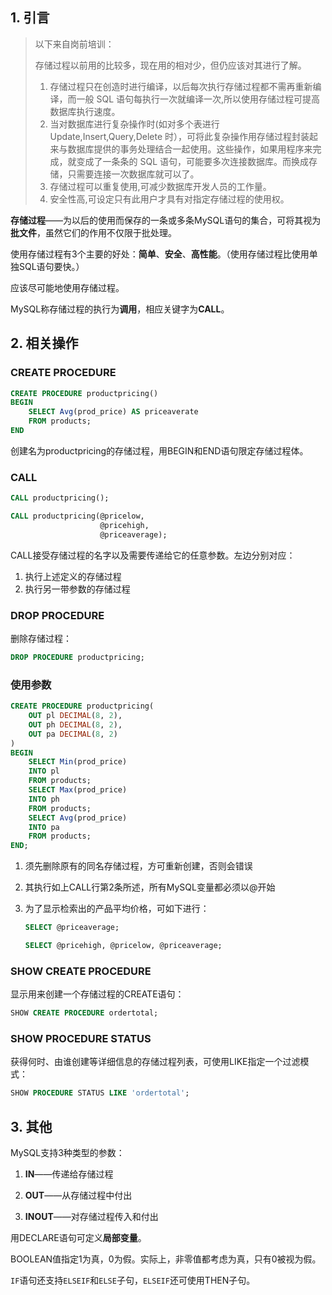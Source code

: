 ## 1. 引言

> 以下来自岗前培训：
>
> 存储过程以前用的比较多，现在用的相对少，但仍应该对其进行了解。
>
> 1. 存储过程只在创造时进行编译，以后每次执行存储过程都不需再重新编译，而一般 SQL 语句每执行一次就编译一次,所以使用存储过程可提高数据库执行速度。
> 2. 当对数据库进行复杂操作时(如对多个表进行 Update,Insert,Query,Delete 时），可将此复杂操作用存储过程封装起来与数据库提供的事务处理结合一起使用。这些操作，如果用程序来完成，就变成了一条条的 SQL 语句，可能要多次连接数据库。而换成存储，只需要连接一次数据库就可以了。
> 3. 存储过程可以重复使用,可减少数据库开发人员的工作量。
> 4. 安全性高,可设定只有此用户才具有对指定存储过程的使用权。

**存储过程**——为以后的使用而保存的一条或多条MySQL语句的集合，可将其视为**批文件**，虽然它们的作用不仅限于批处理。

使用存储过程有3个主要的好处：**简单**、**安全**、**高性能**。（使用存储过程比使用单独SQL语句要快。）

应该尽可能地使用存储过程。

MySQL称存储过程的执行为**调用**，相应关键字为**CALL**。

## 2. 相关操作

### CREATE PROCEDURE

```sql
CREATE PROCEDURE productpricing()
BEGIN
	SELECT Avg(prod_price) AS priceaverate
	FROM products;
END
```

创建名为productpricing的存储过程，用BEGIN和END语句限定存储过程体。

### CALL

```sql
CALL productpricing();
```

```sql
CALL productpricing(@pricelow,
                   	@pricehigh,
                   	@priceaverage);
```

CALL接受存储过程的名字以及需要传递给它的任意参数。左边分别对应：

1. 执行上述定义的存储过程
2. 执行另一带参数的存储过程

### DROP PROCEDURE

删除存储过程：

```sql
DROP PROCEDURE productpricing;
```

### 使用参数

```sql
CREATE PROCEDURE productpricing(
	OUT pl DECIMAL(8, 2),
    OUT ph DECIMAL(8, 2),
    OUT pa DECIMAL(8, 2)
)
BEGIN
	SELECT Min(prod_price)
	INTO pl
	FROM products;
	SELECT Max(prod_price)
	INTO ph
	FROM products;
	SELECT Avg(prod_price)
	INTO pa
	FROM products;
END;
```

1. 须先删除原有的同名存储过程，方可重新创建，否则会错误

2. 其执行如上CALL行第2条所述，所有MySQL变量都必须以@开始

3. 为了显示检索出的产品平均价格，可如下进行：

    ```sql
    SELECT @priceaverage;
    
    SELECT @pricehigh, @pricelow, @priceaverage;
    ```

### SHOW CREATE PROCEDURE

显示用来创建一个存储过程的CREATE语句：

```sql
SHOW CREATE PROCEDURE ordertotal;
```

### SHOW PROCEDURE STATUS

获得何时、由谁创建等详细信息的存储过程列表，可使用LIKE指定一个过滤模式：

```sql
SHOW PROCEDURE STATUS LIKE 'ordertotal';
```

## 3. 其他

MySQL支持3种类型的参数：

1. **IN**——传递给存储过程

2. **OUT**——从存储过程中付出

3. **INOUT**——对存储过程传入和付出

用DECLARE语句可定义**局部变量**。

BOOLEAN值指定1为真，0为假。实际上，非零值都考虑为真，只有0被视为假。

`IF`语句还支持`ELSEIF`和`ELSE`子句，`ELSEIF`还可使用THEN子句。

